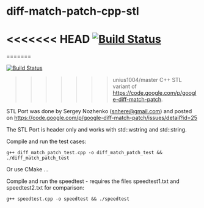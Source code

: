 diff-match-patch-cpp-stl
========================
<<<<<<< HEAD
[![Build Status](https://travis-ci.org/dicass/diff-match-patch-cpp-stl.png)](https://travis-ci.org/dicass/diff-match-patch-cpp-stl)
=======
=======

[![Build Status](https://travis-ci.org/unius1004/diff-match-patch-cpp-stl.png)](https://travis-ci.org/unius1004/diff-match-patch-cpp-stl)

>>>>>>> unius1004/master
C++ STL variant of https://code.google.com/p/google-diff-match-patch.

STL Port was done by Sergey Nozhenko (snhere@gmail.com) and posted on
https://code.google.com/p/google-diff-match-patch/issues/detail?id=25

The STL Port is header only and works with std::wstring and std::string.

Compile and run the test cases:

    g++ diff_match_patch_test.cpp -o diff_match_patch_test && ./diff_match_patch_test

Or use CMake ...

Compile and run the speedtest - requires the files speedtest1.txt and speedtest2.txt for comparison:

    g++ speedtest.cpp -o speedtest && ./speedtest

